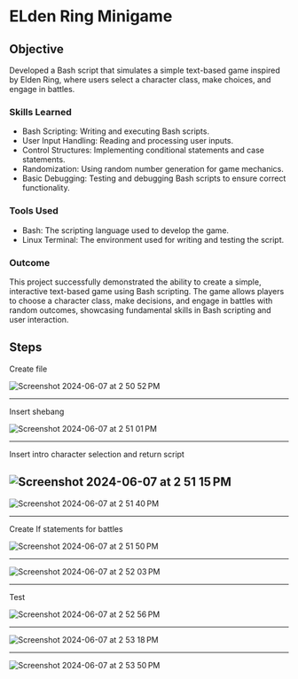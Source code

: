 # ELden Ring Minigame

## Objective

Developed a Bash script that simulates a simple text-based game inspired by Elden Ring, where users select a character class, make choices, and engage in battles.

### Skills Learned

- Bash Scripting: Writing and executing Bash scripts.
- User Input Handling: Reading and processing user inputs.
- Control Structures: Implementing conditional statements and case statements.
- Randomization: Using random number generation for game mechanics.
- Basic Debugging: Testing and debugging Bash scripts to ensure correct functionality.

### Tools Used

- Bash: The scripting language used to develop the game.
- Linux Terminal: The environment used for writing and testing the script.

### Outcome
This project successfully demonstrated the ability to create a simple, interactive text-based game using Bash scripting. The game allows players to choose a character class, make decisions, and engage in battles with random outcomes, showcasing fundamental skills in Bash scripting and user interaction.

## Steps

Create file

![Screenshot 2024-06-07 at 2 50 52 PM](https://github.com/Hunter102002/Ekden-Ring-Bash/assets/98543129/49b760ff-11c9-48a1-af10-9b9649ebdea4)

------------------------------------------------------

Insert shebang

![Screenshot 2024-06-07 at 2 51 01 PM](https://github.com/Hunter102002/Ekden-Ring-Bash/assets/98543129/f83f77b4-04b9-48f5-a44c-af5748a35bbc)

------------------------------------------------------

Insert intro character selection and return script

![Screenshot 2024-06-07 at 2 51 15 PM](https://github.com/Hunter102002/Ekden-Ring-Bash/assets/98543129/2e960bc8-aac0-4d98-8ef6-58a5cdebaa85)
------------------------------------------------------

![Screenshot 2024-06-07 at 2 51 40 PM](https://github.com/Hunter102002/Ekden-Ring-Bash/assets/98543129/4205f50b-1eb9-442a-b187-1d759631b2c8)

------------------------------------------------------

Create If statements for battles

![Screenshot 2024-06-07 at 2 51 50 PM](https://github.com/Hunter102002/Ekden-Ring-Bash/assets/98543129/3e6d3629-ee68-442e-ad8a-172cb88b4bc4)

------------------------------------------------------

![Screenshot 2024-06-07 at 2 52 03 PM](https://github.com/Hunter102002/Ekden-Ring-Bash/assets/98543129/88929b6a-ced2-4b0f-859e-d1c2e602dc1f)

------------------------------------------------------

Test

![Screenshot 2024-06-07 at 2 52 56 PM](https://github.com/Hunter102002/Ekden-Ring-Bash/assets/98543129/502fb63b-eb28-4344-a0fd-dec523c007cc)

------------------------------------------------------

![Screenshot 2024-06-07 at 2 53 18 PM](https://github.com/Hunter102002/Ekden-Ring-Bash/assets/98543129/8d94ed3d-615a-4851-a732-b1ab4ba208dd)

------------------------------------------------------

![Screenshot 2024-06-07 at 2 53 50 PM](https://github.com/Hunter102002/Ekden-Ring-Bash/assets/98543129/14ce3d2e-7b77-4401-b6a4-47856f2417aa)




